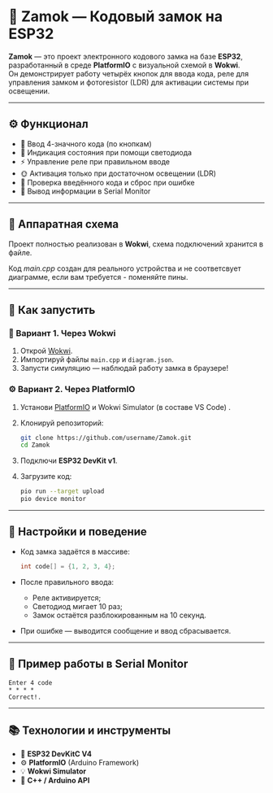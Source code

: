 # 🔐 Zamok — Кодовый замок на ESP32

**Zamok** — это проект электронного кодового замка на базе **ESP32**, разработанный в среде **PlatformIO** с визуальной схемой в **Wokwi**.  
Он демонстрирует работу четырёх кнопок для ввода кода, реле для управления замком и фотоresistor (LDR) для активации системы при освещении.

---

## ⚙️ Функционал

- 🔢 Ввод 4-значного кода (по кнопкам)
- 🔴 Индикация состояния при помощи светодиода
- ⚡ Управление реле при правильном вводе
- 🌞 Активация только при достаточном освещении (LDR)
- 🧠 Проверка введённого кода и сброс при ошибке
- 💬 Вывод информации в Serial Monitor

---

## 🧩 Аппаратная схема

Проект полностью реализован в **Wokwi**, схема подключений хранится в файле.

Код *main.cpp* создан для реального устройства и не соответсвует диаграмме, если вам требуется - поменяйте пины.

---

## 🚀 Как запустить

### 🧱 Вариант 1. Через Wokwi
1. Открой [Wokwi](https://wokwi.com/).
2. Импортируй файлы `main.cpp` и `diagram.json`.
3. Запусти симуляцию — наблюдай работу замка в браузере!

### ⚙️ Вариант 2. Через PlatformIO
1. Установи [PlatformIO](https://platformio.org/) и Wokwi Simulator (в составе VS Code) .
2. Клонируй репозиторий:
   ```bash
   git clone https://github.com/username/Zamok.git
   cd Zamok
    ```

3. Подключи **ESP32 DevKit v1**.
4. Загрузите код:

   ```bash
   pio run --target upload
   pio device monitor
   ```

---

## 🔧 Настройки и поведение

* Код замка задаётся в массиве:

  ```cpp
  int code[] = {1, 2, 3, 4};
  ```
* После правильного ввода:

  * Реле активируется;
  * Светодиод мигает 10 раз;
  * Замок остаётся разблокированным на 10 секунд.
* При ошибке — выводится сообщение и ввод сбрасывается.

---

## 🧠 Пример работы в Serial Monitor

```
Enter 4 code
* * * * 
Correct!.
```

---

## 📚 Технологии и инструменты

* 🧩 **ESP32 DevKitC V4**
* ⚙️ **PlatformIO** (Arduino Framework)
* 💡 **Wokwi Simulator**
* 🧠 **C++ / Arduino API**
